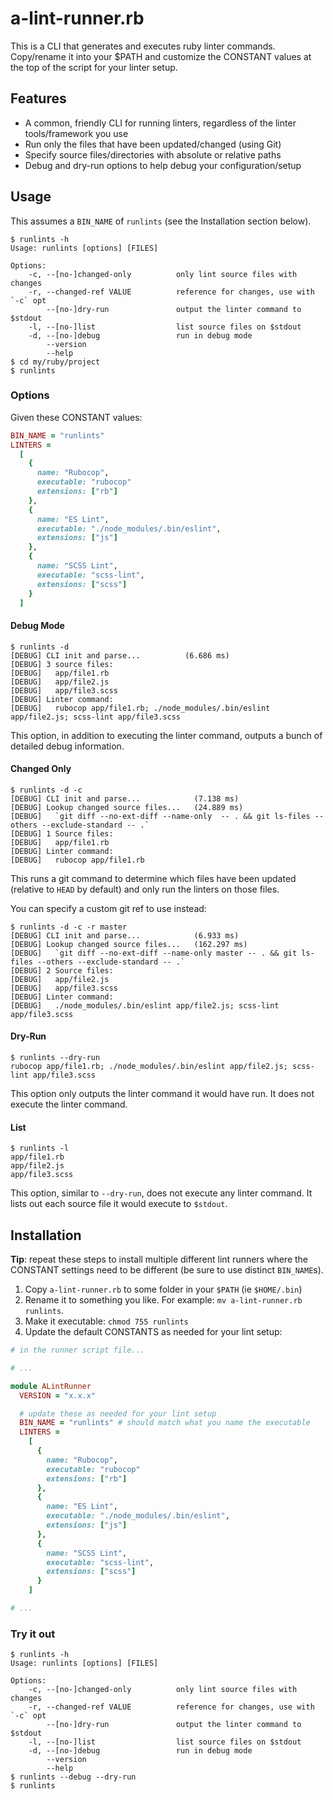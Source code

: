 # a-lint-runner.rb

This is a CLI that generates and executes ruby linter commands.  Copy/rename it into your $PATH and customize the CONSTANT values at the top of the script for your linter setup.

## Features

* A common, friendly CLI for running linters, regardless of the linter tools/framework you use
* Run only the files that have been updated/changed (using Git)
* Specify source files/directories with absolute or relative paths
* Debug and dry-run options to help debug your configuration/setup

## Usage

This assumes a `BIN_NAME` of `runlints` (see the Installation section below).

```
$ runlints -h
Usage: runlints [options] [FILES]

Options:
    -c, --[no-]changed-only          only lint source files with changes
    -r, --changed-ref VALUE          reference for changes, use with `-c` opt
        --[no-]dry-run               output the linter command to $stdout
    -l, --[no-]list                  list source files on $stdout
    -d, --[no-]debug                 run in debug mode
        --version
        --help
$ cd my/ruby/project
$ runlints
```

### Options

Given these CONSTANT values:

```ruby
BIN_NAME = "runlints"
LINTERS =
  [
    {
      name: "Rubocop",
      executable: "rubocop"
      extensions: ["rb"]
    },
    {
      name: "ES Lint",
      executable: "./node_modules/.bin/eslint",
      extensions: ["js"]
    },
    {
      name: "SCSS Lint",
      executable: "scss-lint",
      extensions: ["scss"]
    }
  ]
```

#### Debug Mode

```
$ runlints -d
[DEBUG] CLI init and parse...          (6.686 ms)
[DEBUG] 3 source files:
[DEBUG]   app/file1.rb
[DEBUG]   app/file2.js
[DEBUG]   app/file3.scss
[DEBUG] Linter command:
[DEBUG]   rubocop app/file1.rb; ./node_modules/.bin/eslint app/file2.js; scss-lint app/file3.scss
```

This option, in addition to executing the linter command, outputs a bunch of detailed debug information.

#### Changed Only

```
$ runlints -d -c
[DEBUG] CLI init and parse...            (7.138 ms)
[DEBUG] Lookup changed source files...   (24.889 ms)
[DEBUG]   `git diff --no-ext-diff --name-only  -- . && git ls-files --others --exclude-standard -- .`
[DEBUG] 1 Source files:
[DEBUG]   app/file1.rb
[DEBUG] Linter command:
[DEBUG]   rubocop app/file1.rb
```

This runs a git command to determine which files have been updated (relative to `HEAD` by default) and only run the linters on those files.

You can specify a custom git ref to use instead:

```
$ runlints -d -c -r master
[DEBUG] CLI init and parse...            (6.933 ms)
[DEBUG] Lookup changed source files...   (162.297 ms)
[DEBUG]   `git diff --no-ext-diff --name-only master -- . && git ls-files --others --exclude-standard -- .`
[DEBUG] 2 Source files:
[DEBUG]   app/file2.js
[DEBUG]   app/file3.scss
[DEBUG] Linter command:
[DEBUG]   ./node_modules/.bin/eslint app/file2.js; scss-lint app/file3.scss
```

#### Dry-Run

```
$ runlints --dry-run
rubocop app/file1.rb; ./node_modules/.bin/eslint app/file2.js; scss-lint app/file3.scss
```

This option only outputs the linter command it would have run. It does not execute the linter command.

#### List

```
$ runlints -l
app/file1.rb
app/file2.js
app/file3.scss
```

This option, similar to `--dry-run`, does not execute any linter command. It lists out each source file it would execute to `$stdout`.

## Installation

**Tip**: repeat these steps to install multiple different lint runners where the CONSTANT settings need to be different (be sure to use distinct `BIN_NAME`s).

1. Copy `a-lint-runner.rb` to some folder in your `$PATH` (ie `$HOME/.bin`)
2. Rename it to something you like.  For example: `mv a-lint-runner.rb runlints`.
3. Make it executable: `chmod 755 runlints`
4. Update the default CONSTANTS as needed for your lint setup:

```ruby
# in the runner script file...

# ...

module ALintRunner
  VERSION = "x.x.x"

  # update these as needed for your lint setup
  BIN_NAME = "runlints" # should match what you name the executable
  LINTERS =
    [
      {
        name: "Rubocop",
        executable: "rubocop"
        extensions: ["rb"]
      },
      {
        name: "ES Lint",
        executable: "./node_modules/.bin/eslint",
        extensions: ["js"]
      },
      {
        name: "SCSS Lint",
        executable: "scss-lint",
        extensions: ["scss"]
      }
    ]

# ...
```

### Try it out

```
$ runlints -h
Usage: runlints [options] [FILES]

Options:
    -c, --[no-]changed-only          only lint source files with changes
    -r, --changed-ref VALUE          reference for changes, use with `-c` opt
        --[no-]dry-run               output the linter command to $stdout
    -l, --[no-]list                  list source files on $stdout
    -d, --[no-]debug                 run in debug mode
        --version
        --help
$ runlints --debug --dry-run
$ runlints
```
